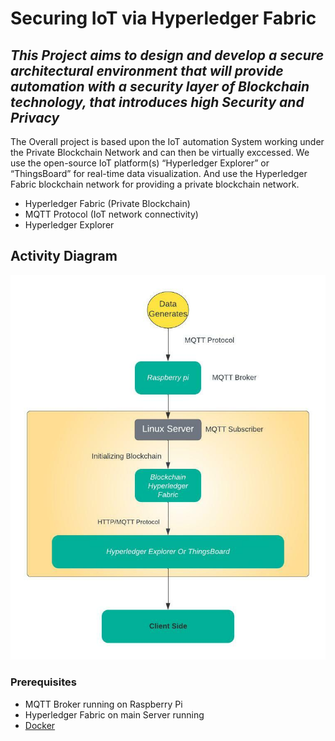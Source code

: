 # Securing IoT via Hyperledger Fabric
## _This Project aims to design and develop a secure architectural environment that will provide automation with a security layer of Blockchain technology, that introduces high Security and Privacy_

The Overall project is based upon the IoT automation System working under the Private Blockchain Network and can then be virtually exccessed. 
We use the open-source IoT platform(s) “Hyperledger Explorer” or “ThingsBoard” for real-time data visualization. And use the Hyperledger Fabric blockchain network for providing a private blockchain network.

- Hyperledger Fabric (Private Blockchain)
- MQTT Protocol (IoT network connectivity)
- Hyperledger Explorer

## Activity Diagram
<p align="center"><img src="docs/Activity_diagram1.jpeg"></p>

### Prerequisites

- MQTT Broker running on Raspberry Pi
- Hyperledger Fabric on main Server running
- [Docker](https://docs.docker.com/install/)
